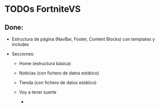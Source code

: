 # TODOs FortniteVS

## Done:

- Estructura de página (NavBar, Footer, Content Blocks) con templates y includes
- Secciones:
	- Home 					(estructura básica)
	- Noticias 				(con fichero de datos estático)
	- Tienda				(con fichero de datos estático)
	- Voy a tener suerte	
		- <script> con listado de localizaciones en código
		- poner texto sobre fondo difuminado

	- Tienda BIEN HECHA como la tienda de verdad
	
- Animaciones:
	- Fuente LukiestGuy 
	- Scale con transition timing en Bootstrap Cards

- App Structure:
	- importar datos desde ficheros de datos "data_noticias" & "data_tienda"




## To Be Done:

- App Structure:
	- Automatizar actualización de ficheros de datos


- Secciones:
	- Buscador en home
	- Buscador en Sección VS

	- Voy a tener suerte:
	 - background aleatorios
	 - buscar información de forma dinámica desde BD o API
 	- todas las Armas
 	- TODOS los consumibles (skins, picos, bailes, alas delta, etc...)

- Base de Datos:
	- Apariciones de items de la Tienda
	- imagenes propias de elementos 
	- localizaciones por temporadas
	- Noticias
	- fechas de cominezo de semanas / temporadas
	- challenges


- Web Scrapping
	- Posts de Esta Semana	(Web Scrapping)
	- Tienda				(Web Scrapping)
	- Armas					(Web Scrapping)
	- Retos de la Semana	(Web Scrapping)
	- Creadores (listas y videos automatizados de canales)... Weekly Top10 curaated lists

	
- Animaciones:
	- Scroll Suave entre secciones (video bootstrap)


- Hacer ??? 
	- Cuenta atrás para próximo evento 
			- Fecha Evento Manual en <script>
			- background

